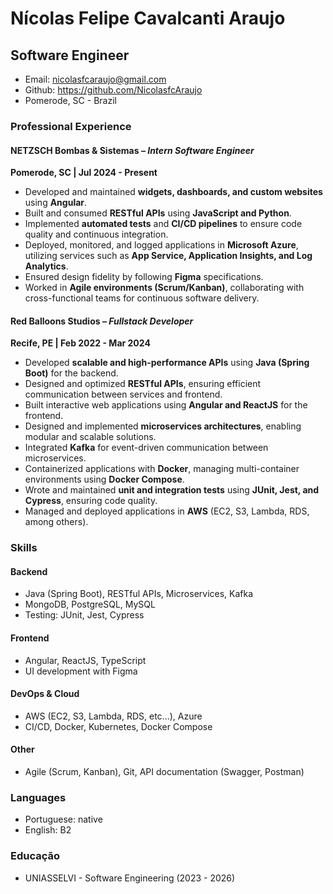 # Nícolas Felipe Cavalcanti Araujo
## Software Engineer 

- Email: nicolasfcaraujo@gmail.com
- Github: https://github.com/NicolasfcAraujo
- Pomerode, SC - Brazil  

### Professional Experience  

#### NETZSCH Bombas & Sistemas – *Intern Software Engineer*  
**Pomerode, SC | Jul 2024 - Present**  
- Developed and maintained **widgets, dashboards, and custom websites** using **Angular**.  
- Built and consumed **RESTful APIs** using **JavaScript and Python**.  
- Implemented **automated tests** and **CI/CD pipelines** to ensure code quality and continuous integration.  
- Deployed, monitored, and logged applications in **Microsoft Azure**, utilizing services such as **App Service, Application Insights, and Log Analytics**.  
- Ensured design fidelity by following **Figma** specifications.  
- Worked in **Agile environments (Scrum/Kanban)**, collaborating with cross-functional teams for continuous software delivery.  

#### Red Balloons Studios – *Fullstack Developer*  
**Recife, PE | Feb 2022 - Mar 2024**  
- Developed **scalable and high-performance APIs** using **Java (Spring Boot)** for the backend.  
- Designed and optimized **RESTful APIs**, ensuring efficient communication between services and frontend.  
- Built interactive web applications using **Angular and ReactJS** for the frontend.  
- Designed and implemented **microservices architectures**, enabling modular and scalable solutions.  
- Integrated **Kafka** for event-driven communication between microservices.  
- Containerized applications with **Docker**, managing multi-container environments using **Docker Compose**.  
- Wrote and maintained **unit and integration tests** using **JUnit, Jest, and Cypress**, ensuring code quality.  
- Managed and deployed applications in **AWS** (EC2, S3, Lambda, RDS, among others).  

### Skills  

#### Backend  
- Java (Spring Boot), RESTful APIs, Microservices, Kafka  
- MongoDB, PostgreSQL, MySQL  
- Testing: JUnit, Jest, Cypress  

#### Frontend  
- Angular, ReactJS, TypeScript  
- UI development with Figma  

#### DevOps & Cloud  
- AWS (EC2, S3, Lambda, RDS, etc...), Azure  
- CI/CD, Docker, Kubernetes, Docker Compose  

#### Other  
- Agile (Scrum, Kanban), Git, API documentation (Swagger, Postman)  

### Languages  
- Portuguese: native  
- English: B2  

### Educação  
- UNIASSELVI - Software Engineering (2023 - 2026)